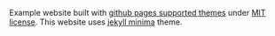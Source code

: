 Example website built with [github pages supported themes](https://pages.github.com/themes/) under
[MIT license](http://opensource.org/licenses/mit-license.html). This website uses [jekyll minima](https://github.com/jekyll/minima) theme.
